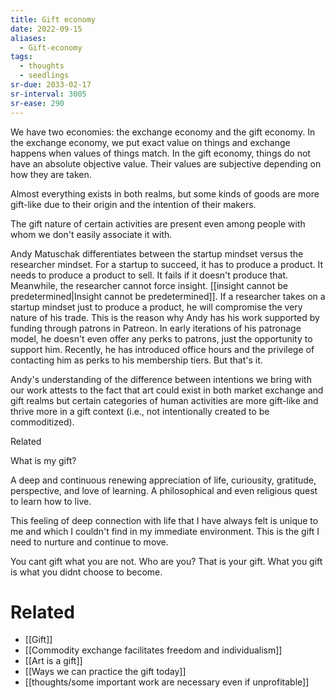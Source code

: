 ```yaml
---
title: Gift economy
date: 2022-09-15
aliases:
  - Gift-economy
tags:
  - thoughts
  - seedlings
sr-due: 2033-02-17
sr-interval: 3005
sr-ease: 290
---
```

We have two economies: the exchange economy and the gift economy. In the exchange economy, we put exact value on things and exchange happens when values of things match. In the gift economy, things do not have an absolute objective value. Their values are subjective depending on how they are taken.

Almost everything exists in both realms, but some kinds of goods are more gift-like due to their origin and the intention of their makers.

The gift nature of certain activities are present even among people with whom we don't easily associate it with.

Andy Matuschak differentiates between the startup mindset versus the researcher mindset. For a startup to succeed, it has to produce a product. It needs to produce a product to sell. It fails if it doesn't produce that. Meanwhile, the researcher cannot force insight. [[insight cannot be predetermined|Insight cannot be predetermined]]. If a researcher takes on a startup mindset just to produce a product, he will compromise the very nature of his trade. This is the reason why Andy has his work supported by funding through patrons in Patreon. In early iterations of his patronage model, he doesn't even offer any perks to patrons, just the opportunity to support him. Recently, he has introduced office hours and the privilege of contacting him as perks to his membership tiers. But that's it.

Andy's understanding of the difference between intentions we bring with our work attests to the fact that art could exist in both market exchange and gift realms but certain categories of human activities are more gift-like and thrive more in a gift context (i.e., not intentionally created to be commoditized).

Related

What is my gift?

A deep and continuous renewing appreciation of life, curiousity, gratitude, perspective, and love of learning. A philosophical and even religious quest to learn how to live.

This feeling of deep connection with life that I have always felt is unique to me and which I couldn't find in my immediate environment. This is the gift I need to nurture and continue to move.

You cant gift what you are not. Who are you? That is your gift. What you gift is what you didnt choose to become.

# Related

- [[Gift]]
- [[Commodity exchange facilitates freedom and individualism]]
- [[Art is a gift]]
- [[Ways we can practice the gift today]]
- [[thoughts/some important work are necessary even if unprofitable]]